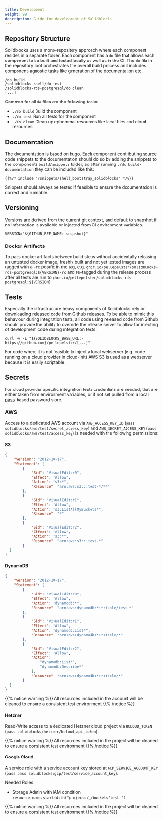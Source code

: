 ```yaml
---
title: Development
weight: 99
description: Guide for development of Solidblocks
---
```


## Repository Structure

Solidblocks uses a mono-repository approach where each component resides in a separate folder. Each component has a `do` file that allows each component to be built and tested locally as well as in the CI. The `do` file in the repository root orchestrates the overall build process and includes component-agnostic tasks like generation of the documentation
etc.

```shell
/do build
/solidblocks-shell/do test
/solidblocks-rds-postgresql/do clean
[...]
```

Common for all `do` files are the following tasks:

* `./do build` Build the component
* `./do test` Run all tests for the component
* `./do clean` Clean up ephemeral resources like local files and cloud resources

## Documentation

The documentation is based on [hugo](https://gohugo.io/). Each component contributing source code snippets to the documentation should do so by adding the snippets to the components `build/snippets` folder, so after
running `./do build-documentation` they can be included like this:

```shell
{{%/* include "/snippets/shell_bootstrap_solidblocks" */%}}
```

Snippets should always be tested if feasible to ensure the documentation is correct and runnable.

## Versioning

Versions are derived from the current git context, and default to snapshot if no information is available or injected from CI environment variables. 

```shell
VERSION="${GITHUB_REF_NAME:-snapshot}"
```

### Docker Artifacts

To pass docker artifacts between build steps without accidentally releasing an untested docker image, freshly built and not yet tested images are tagged with a `-rc` postfix in the tag, e.g. `ghcr.io/pellepelster/solidblocks-rds-postgresql:${VERSION}-rc` and re-tagged during the release process after all tests are run to `ghcr.io/pellepelster/solidblocks-rds-postgresql:${VERSION}`


## Tests

Especially the infrastructure heavy components of Solidblocks rely on downloading released code from Github releases. To be able to mimic this behaviour during integration tests, all code using released code from Github should provide the ability to override the release server to allow for injecting of development code during integration tests:

```shell
curl -v -L "${SOLIDBLOCKS_BASE_URL:-https://github.com}/pellepelster/[...]"
```

For code where it is not feasible to inject a local webserver (e.g. code running on a cloud provider in cloud-init) AWS S3 is used as a webserver because it is easily scriptable.

## Secrets

For cloud provider specific integration tests credentials are needed, that are either taken from environment variables, or if not set pulled from a
local [pass](https://www.passwordstore.org/)-based password store.

### AWS

Access to a dedicated AWS account  via `AWS_ACCESS_KEY_ID` (`pass solidblocks/aws/test/secret_access_key`) and `AWS_SECRET_ACCESS_KEY` (`pass solidblocks/aws/test/access_key`) is needed with the following permissions:  

#### S3
```json
{
    "Version": "2012-10-17",
    "Statement": [
        {
            "Sid": "VisualEditor0",
            "Effect": "Allow",
            "Action": "s3:*",
            "Resource": "arn:aws:s3:::test-*/**"
        },
        {
            "Sid": "VisualEditor1",
            "Effect": "Allow",
            "Action": "s3:ListAllMyBuckets*",
            "Resource": "*"
        },
        {
            "Sid": "VisualEditor2",
            "Effect": "Allow",
            "Action": "s3:*",
            "Resource": "arn:aws:s3:::test-*"
        }
  ]
}
```

#### DynamoDB
```json
{
    "Version": "2012-10-17",
    "Statement": [
        {
            "Sid": "VisualEditor0",
            "Effect": "Allow",
            "Action": "dynamodb:*",
            "Resource": "arn:aws:dynamodb:*:*:table/test-*"
        },
        {
            "Sid": "VisualEditor1",
            "Effect": "Allow",
            "Action": "dynamodb:List*",
            "Resource": "arn:aws:dynamodb:*:*:table/*"
        },
        {
            "Sid": "VisualEditor2",
            "Effect": "Allow",
            "Action": [
                "dynamodb:List*",
                "dynamodb:Describe*"
            ],
            "Resource": "arn:aws:dynamodb:*:*:table/*"
        }
  ]
}
```

{{% notice warning %}}
All resources included in the account will be cleaned to ensure a consistent test environment
{{% /notice %}}

#### Hetzner

Read-Write access to a dedicated Hetzner cloud project via `HCLOUD_TOKEN` (`pass solidblocks/hetzner/hcloud_api_token`).

{{% notice warning %}}
All resources included in the project will be cleaned to ensure a consistent test environment
{{% /notice %}}

#### Google Cloud

A service role with a service account key stored at `GCP_SERVICE_ACCOUNT_KEY` (`pass pass solidblocks/gcp/test/service_account_key`).

Needed Roles:

* Storage Admin with IAM condition `resource.name.startsWith("projects/_/buckets/test-")`

{{% notice warning %}}
All resources included in the project will be cleaned to ensure a consistent test environment
{{% /notice %}}